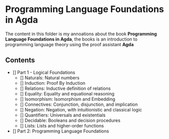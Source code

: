 
# Programming Language Foundations in Agda

The content in this folder is my annoations about the book **Programming Language Foundations in Agda**,  the books is an introduction to programming language theory using the proof assistant **Agda**



## Contents

- [] Part 1 - Logical Foundations
  - [] Naturals: Natural numbers
  - [] Induction: Proof By Induction
  - [] Relations: Inductive definition of relations
  - [] Equality: Equality and equational reasoning
  - [] Isomorphism: Isomorphism and Embedding
  - [] Connectives: Conjunction, disjunction, and implication
  - [] Negation: Negation, with intuitionistic and classical logic
  - [] Quantifiers: Universals and existentials
  - [] Decidable: Booleans and decision procedures
  - [] Lists: Lists and higher-order functions
- [] Part 2: Programming Language Foundations
